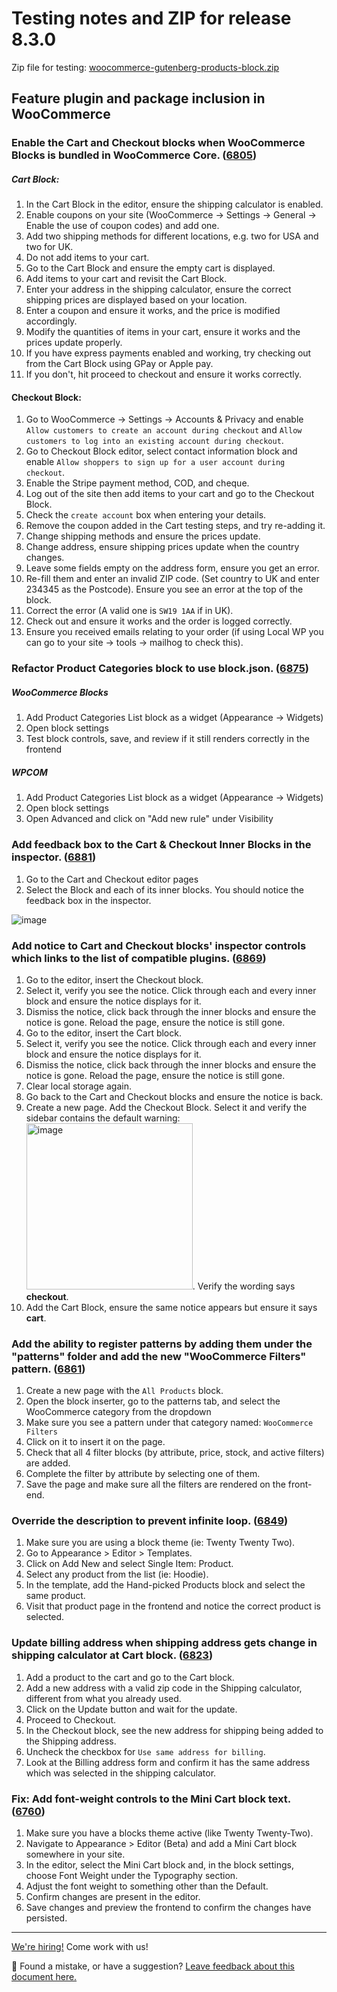 # Testing notes and ZIP for release 8.3.0

Zip file for testing: [woocommerce-gutenberg-products-block.zip](https://github.com/woocommerce/woocommerce-blocks/files/9336360/woocommerce-gutenberg-products-block.zip)

## Feature plugin and package inclusion in WooCommerce

### Enable the Cart and Checkout blocks when WooCommerce Blocks is bundled in WooCommerce Core. ([6805](https://github.com/woocommerce/woocommerce-blocks/pull/6805))

##### Cart Block:

1. In the Cart Block in the editor, ensure the shipping calculator is enabled.
2. Enable coupons on your site (WooCommerce -> Settings -> General -> Enable the use of coupon codes) and add one.
3. Add two shipping methods for different locations, e.g. two for USA and two for UK.
4. Do not add items to your cart.
5. Go to the Cart Block and ensure the empty cart is displayed.
6. Add items to your cart and revisit the Cart Block.
7. Enter your address in the shipping calculator, ensure the correct shipping prices are displayed based on your location.
8. Enter a coupon and ensure it works, and the price is modified accordingly.
9. Modify the quantities of items in your cart, ensure it works and the prices update properly.
10. If you have express payments enabled and working, try checking out from the Cart Block using GPay or Apple pay.
11. If you don't, hit proceed to checkout and ensure it works correctly.

#### Checkout Block:

1. Go to WooCommerce -> Settings -> Accounts & Privacy and enable ` Allow customers to create an account during checkout` and `Allow customers to log into an existing account during checkout`.
2. Go to Checkout Block editor, select contact information block and enable `Allow shoppers to sign up for a user account during checkout`.
3. Enable the Stripe payment method, COD, and cheque.
4. Log out of the site then add items to your cart and go to the Checkout Block.
5. Check the `create account` box when entering your details.
6. Remove the coupon added in the Cart testing steps, and try re-adding it.
7. Change shipping methods and ensure the prices update.
8. Change address, ensure shipping prices update when the country changes.
9. Leave some fields empty on the address form, ensure you get an error.
10. Re-fill them and enter an invalid ZIP code. (Set country to UK and enter 234345 as the Postcode). Ensure you see an error at the top of the block.
11. Correct the error (A valid one is `SW19 1AA` if in UK).
12. Check out and ensure it works and the order is logged correctly.
13. Ensure you received emails relating to your order (if using Local WP you can go to your site -> tools -> mailhog to check this).

### Refactor Product Categories block to use block.json. ([6875](https://github.com/woocommerce/woocommerce-blocks/pull/6875))
##### WooCommerce Blocks

1. Add Product Categories List block as a widget (Appearance → Widgets)
2. Open block settings
3. Test block controls, save, and review if it still renders correctly in the frontend

##### WPCOM

1. Add Product Categories List block as a widget (Appearance → Widgets)
2. Open block settings
3. Open Advanced and click on "Add new rule" under Visibility

### Add feedback box to the Cart & Checkout Inner Blocks in the inspector. ([6881](https://github.com/woocommerce/woocommerce-blocks/pull/6881))

1. Go to the Cart and Checkout editor pages
2. Select the Block and each of its inner blocks. You should notice the feedback box in the inspector.

![image](https://user-images.githubusercontent.com/14235870/183031149-73a4bb4b-975a-4c9e-a82f-9241a61beb8a.png)

### Add notice to Cart and Checkout blocks' inspector controls which links to the list of compatible plugins. ([6869](https://github.com/woocommerce/woocommerce-blocks/pull/6869))

1. Go to the editor, insert the Checkout block.
2. Select it, verify you see the notice. Click through each and every inner block and ensure the notice displays for it.
3. Dismiss the notice, click back through the inner blocks and ensure the notice is gone. Reload the page, ensure the notice is still gone.
4. Go to the editor, insert the Cart block.
5. Select it, verify you see the notice. Click through each and every inner block and ensure the notice displays for it.
6. Dismiss the notice, click back through the inner blocks and ensure the notice is gone. Reload the page, ensure the notice is still gone.
7. Clear local storage again.
8. Go back to the Cart and Checkout blocks and ensure the notice is back.
9. Create a new page. Add the Checkout Block. Select it and verify the sidebar contains the default warning:
<img width="266" alt="image" src="https://user-images.githubusercontent.com/5656702/183895778-44d3d079-09a4-4806-9096-e80e2a46a318.png">.
Verify the wording says **checkout**.
10. Add the Cart Block, ensure the same notice appears but ensure it says **cart**.

### Add the ability to register patterns by adding them under the "patterns" folder and add the new "WooCommerce Filters" pattern. ([6861](https://github.com/woocommerce/woocommerce-blocks/pull/6861))

1. Create a new page with the `All Products` block.
2. Open the block inserter, go to the patterns tab, and select the WooCommerce category from the dropdown
3. Make sure you see a pattern under that category named: `WooCommerce Filters`
4. Click on it to insert it on the page.
5. Check that all 4 filter blocks (by attribute, price, stock, and active filters) are added.
6. Complete the filter by attribute by selecting one of them.
7. Save the page and make sure all the filters are rendered on the front-end.

### Override the description to prevent infinite loop. ([6849](https://github.com/woocommerce/woocommerce-blocks/pull/6849))

1. Make sure you are using a block theme (ie: Twenty Twenty Two).
2. Go to Appearance > Editor > Templates.
3. Click on Add New and select Single Item: Product.
4. Select any product from the list (ie: Hoodie).
5. In the template, add the Hand-picked Products block and select the same product.
6. Visit that product page in the frontend and notice the correct product is selected.

### Update billing address when shipping address gets change in shipping calculator at Cart block. ([6823](https://github.com/woocommerce/woocommerce-blocks/pull/6823))

1. Add a product to the cart and go to the Cart block.
2. Add a new address with a valid zip code in the Shipping calculator, different from what you already used.
3. Click on the Update button and wait for the update.
4. Proceed to Checkout.
5. In the Checkout block, see the new address for shipping being added to the Shipping address.
6. Uncheck the checkbox for `Use same address for billing`.
7. Look at the Billing address form and confirm it has the same address which was selected in the shipping calculator.

### Fix: Add font-weight controls to the Mini Cart block text. ([6760](https://github.com/woocommerce/woocommerce-blocks/pull/6760))

1. Make sure you have a blocks theme active (like Twenty Twenty-Two).
2. Navigate to Appearance > Editor (Beta) and add a Mini Cart block somewhere in your site.
3. In the editor, select the Mini Cart block and, in the block settings, choose Font Weight under the Typography section.
4. Adjust the font weight to something other than the Default.
5. Confirm changes are present in the editor.
6. Save changes and preview the frontend to confirm the changes have persisted.

<!-- FEEDBACK -->

---

[We're hiring!](https://woocommerce.com/careers/) Come work with us!

🐞 Found a mistake, or have a suggestion? [Leave feedback about this document here.](https://github.com/woocommerce/woocommerce-blocks/issues/new?assignees=&labels=type%3A+documentation&template=--doc-feedback.md&title=Feedback%20on%20./docs/internal-developers/testing/releases/810.md)

<!-- /FEEDBACK -->
